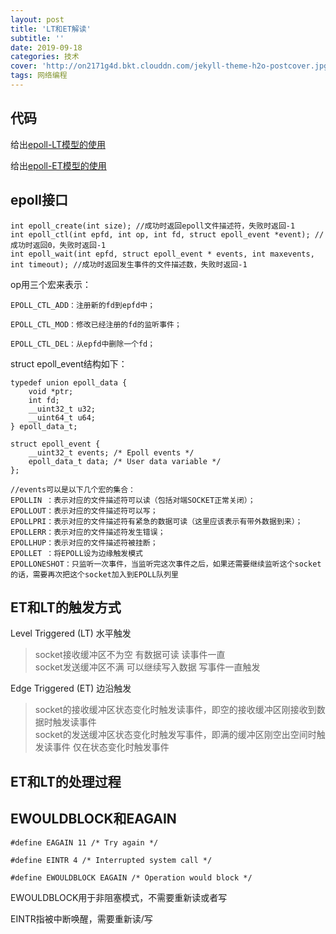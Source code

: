 ```yaml
---
layout: post
title: 'LT和ET解读'
subtitle: ''
date: 2019-09-18
categories: 技术
cover: 'http://on2171g4d.bkt.clouddn.com/jekyll-theme-h2o-postcover.jpg'
tags: 网络编程 
---
```


## 代码

给出[epoll-LT模型的使用](https://gitee.com/shixianguo/glearn/blob/master/select_poll_epoll/server_epoll_lt.cxx)

给出[epoll-ET模型的使用](https://gitee.com/shixianguo/glearn/blob/master/select_poll_epoll/server_epoll_et.cxx)



## epoll接口
```
int epoll_create(int size); //成功时返回epoll文件描述符，失败时返回-1
int epoll_ctl(int epfd, int op, int fd, struct epoll_event *event); //成功时返回0，失败时返回-1
int epoll_wait(int epfd, struct epoll_event * events, int maxevents, int timeout); //成功时返回发生事件的文件描述数，失败时返回-1

```
op用三个宏来表示：
```
EPOLL_CTL_ADD：注册新的fd到epfd中；

EPOLL_CTL_MOD：修改已经注册的fd的监听事件；

EPOLL_CTL_DEL：从epfd中删除一个fd；
```

struct epoll_event结构如下：
```
typedef union epoll_data {
    void *ptr;
    int fd;
    __uint32_t u32;
    __uint64_t u64;
} epoll_data_t;

struct epoll_event {
    __uint32_t events; /* Epoll events */
    epoll_data_t data; /* User data variable */
};

//events可以是以下几个宏的集合：
EPOLLIN ：表示对应的文件描述符可以读（包括对端SOCKET正常关闭）；
EPOLLOUT：表示对应的文件描述符可以写；
EPOLLPRI：表示对应的文件描述符有紧急的数据可读（这里应该表示有带外数据到来）；
EPOLLERR：表示对应的文件描述符发生错误；
EPOLLHUP：表示对应的文件描述符被挂断；
EPOLLET ：将EPOLL设为边缘触发模式
EPOLLONESHOT：只监听一次事件，当监听完这次事件之后，如果还需要继续监听这个socket的话，需要再次把这个socket加入到EPOLL队列里
```

## ET和LT的触发方式
Level Triggered (LT) 水平触发
>socket接收缓冲区不为空 有数据可读 读事件一直  
>socket发送缓冲区不满 可以继续写入数据 写事件一直触发


Edge Triggered (ET) 边沿触发
> socket的接收缓冲区状态变化时触发读事件，即空的接收缓冲区刚接收到数据时触发读事件  
> socket的发送缓冲区状态变化时触发写事件，即满的缓冲区刚空出空间时触发读事件 仅在状态变化时触发事件

##  ET和LT的处理过程


##  EWOULDBLOCK和EAGAIN
```
#define EAGAIN 11 /* Try again */
 
#define EINTR 4 /* Interrupted system call */
 
#define EWOULDBLOCK EAGAIN /* Operation would block */
```
EWOULDBLOCK用于非阻塞模式，不需要重新读或者写

EINTR指被中断唤醒，需要重新读/写